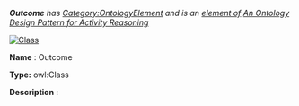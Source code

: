 ___Outcome__ 
 has
 [Category:OntologyElement](../../Category/OntologyElement "Category:OntologyElement") 
 and is an
 [element of](../../Property/ElementOf "Property:ElementOf") 
[An Ontology Design Pattern for Activity Reasoning](../../Submissions/An_Ontology_Design_Pattern_for_Activity_Reasoning "Submissions:An Ontology Design Pattern for Activity Reasoning")_




  





[![Class](../../images/thumb/2/27/Class.gif/45px-Class.gif)](../../Image/Class.gif "Class")


__Name__ 
 : Outcome
 



__Type:__ 
 owl:Class
 



__Description__ 
 :
